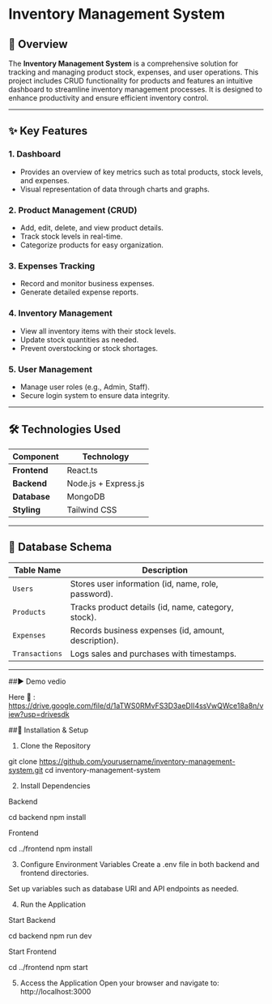 # Inventory Management System

## 📖 Overview
The **Inventory Management System** is a comprehensive solution for tracking and managing product stock, expenses, and user operations. This project includes CRUD functionality for products and features an intuitive dashboard to streamline inventory management processes. It is designed to enhance productivity and ensure efficient inventory control.

---

## ✨ Key Features

### 1. **Dashboard**
   - Provides an overview of key metrics such as total products, stock levels, and expenses.
   - Visual representation of data through charts and graphs.

### 2. **Product Management (CRUD)**
   - Add, edit, delete, and view product details.
   - Track stock levels in real-time.
   - Categorize products for easy organization.

### 3. **Expenses Tracking**
   - Record and monitor business expenses.
   - Generate detailed expense reports.

### 4. **Inventory Management**
   - View all inventory items with their stock levels.
   - Update stock quantities as needed.
   - Prevent overstocking or stock shortages.

### 5. **User Management**
   - Manage user roles (e.g., Admin, Staff).
   - Secure login system to ensure data integrity.

---

## 🛠️ Technologies Used

| Component       | Technology                     |
|------------------|--------------------------------|
| **Frontend**     | React.ts                       |
| **Backend**      | Node.js + Express.js          |
| **Database**     | MongoDB                       |
| **Styling**      | Tailwind CSS                 |

---

## 📂 Database Schema

| Table Name      | Description                                           |
|------------------|-------------------------------------------------------|
| `Users`         | Stores user information (id, name, role, password).   |
| `Products`      | Tracks product details (id, name, category, stock).   |
| `Expenses`      | Records business expenses (id, amount, description).  |
| `Transactions`  | Logs sales and purchases with timestamps.             |

---

##▶️ Demo vedio 

Here 🔗 : https://drive.google.com/file/d/1aTWS0RMvFS3D3aeDII4ssVwQWce18a8n/view?usp=drivesdk

##🚀 Installation & Setup

1. Clone the Repository

git clone https://github.com/yourusername/inventory-management-system.git
cd inventory-management-system

2. Install Dependencies

Backend

cd backend
npm install

Frontend

cd ../frontend
npm install

3. Configure Environment Variables
Create a .env file in both backend and frontend directories.

Set up variables such as database URI and API endpoints as needed.

4. Run the Application

Start Backend

cd backend
npm run dev

Start Frontend

cd ../frontend
npm start

5. Access the Application
Open your browser and navigate to: http://localhost:3000